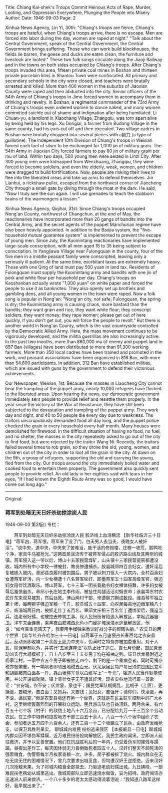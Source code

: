 Title: Chiang Kai-shek's Troops Commit Heinous Acts of Rape, Murder, Looting, and Oppression Everywhere, Plunging the People into Misery
Author:
Date: 1946-09-03
Page: 2

Xinhua News Agency, Lin Yi, 30th: "Chiang's troops are fierce, Chiang's troops are hateful, when Chiang's troops arrive, there is no escape. Men are forced into labor during the day, women are raped at night." "Talk about the Central Government, speak of the Central Government, the Central Government brings suffering. Those who can work build blockhouses, the fields lie barren, the geese and ducks are eaten clean, the furniture and livestock are looted." These two folk songs circulate along the Jiaoji Railway and in the towns on both sides occupied by Chiang's troops. After Chiang's troops invaded this area, fifteen private coal mines in Boshan and thirteen private porcelain kilns in Shantou Town were confiscated. All primary and secondary schools in the city were closed, and teachers were brutally arrested and killed. More than 400 women in the suburbs of Jiaoxian County were raped and then abducted into the city. Senior officers of the 54th Army of Chiang's troops in Jimo forced women to accompany them in drinking and revelry. In Boshan, a regimental commander of the 73rd Army of Chiang's troops even ordered women to dance naked, and many women committed suicide out of shame and indignation after being humiliated. Li Chuan-yu, a landlord in Xiaochang Village, Zhangqiu, was torn apart alive by being held by his legs. Xu Donglai, a farmer from Budong Village in the same county, had his ears cut off and then executed. Two village cadres in Boshan were brutally chopped into several pieces with a铡刀 (a type of guillotine). The Independent 10th Division of Chiang's troops in Weixian forced each tael of silver to be exchanged for 1,000 jin of military grain. The 54th Army in Jiaoxian City forced farmers to pay 80 jin of military grain per mu of land. Within two days, 500 young men were seized in Linzi City. After 300 young men were kidnapped from Wenzhuang, Zhangqiu, they were forced to become soldiers, and even the elderly, weak, women, and children were dragged to build fortifications. Now, people are risking their lives to flee into the liberated areas and take up arms to defend themselves. Jin Lianhui, a rickshaw puller, escaped from the northwest corner of Jiaocheng City through a small gate by diving through the moat in the dark. He said, "Now I truly see the sun again. I will use grenades to teach the stubborn brains of the warmongers a lesson."

Xinhua News Agency, Qiqihar, 31st: Since Chiang's troops occupied Nong'an County, northwest of Changchun, at the end of May, the reactionaries have incorporated more than 20 gangs of bandits into the Central Army, and the secret agents of the puppet Manchurian regime have also been heavily appointed. In addition to the Baojia system, the "five-household mutual guarantee system" is implemented to prevent the escape of young men. Since July, the Kuomintang reactionaries have implemented large-scale conscription, with all men aged 18 to 35 being subject to conscription. In Yangjiawa Village near Fulongquan in the county, four of the five men in a middle peasant family were conscripted, leaving only a seriously ill patient. At the same time, exorbitant taxes are extremely heavy. Those with one Qing of land must pay 500 yuan in land tax. Residents of Fulongquan must supply the Kuomintang army and bandits with one jin of pork and white flour per household per day. Chiang's troops on Kaoshanban actually wrote "1,000 yuan" on white paper and forced the people to use it as banknotes. They also openly set up brothels and gambling dens, and all young women in the town were raped. Now a folk song is popular in Nong'an: "Nong'an city, not safe; Fulongquan, the spring is dry; the Kuomintang army is causing chaos, more bastard than the bandits; they want grain and rice, they want white flour; they conscript soldiers, they want money; they rape women; please get out of here quickly, if you don't get out, you will force the people to revolt." But there is another world in Nong'an County, which is the vast countryside controlled by the Democratic Allied Army. Here, the mass movement continues to be vigorously developed, and the militia guerrillas are also increasingly active. In the past two months, more than 860,000 mu of enemy and puppet land in 657 Ban (villages) have been distributed to more than 91,300 working farmers. More than 350 local cadres have been trained and promoted in the work, and peasant associations have been organized in 816 Ban, with more than 54,600 participants. In addition, 312 Ban have established militias, which are issued with guns by the government to defend their victorious achievements.

Our Newspaper, Weixian, 1st: Because the masses in Liaocheng City cannot bear the trampling of the puppet army, nearly 10,000 refugees have flocked to the liberated areas. Upon hearing the news, our democratic government immediately sent people to provide relief and resettle them properly. In the year since the victory of the War of Resistance, they have still been subjected to the devastation and trampling of the puppet army. They work day and night, and 40 to 50 people die every day due to weakness. The traitors unscrupulously demanded food all day long, and the puppet police checked the grain in every household every half month. Many houses were demolished for firewood. In the difficult situation of having no food, no fuel, and no shelter, the masses in the city repeatedly asked to go out of the city to find food, but were rejected by the traitor Wang Ni. Recently, the traitors failed several times to rob grain, so they drove the old, young, women, and children out of the city in order to loot all the grain in the city. At dawn on the 9th, a group of refugees, supporting the old and carrying the young, fled from the city. Our troops around the city immediately boiled water and cooked food to entertain them properly. The government also quickly sent people to provide relief. An old lady in her eighties said with tears in her eyes, "If I had known the Eighth Route Army was so good, I would have come out long ago."



<hr /> 

Original: 


### 蒋军到处暗无天日奸杀劫掠涂炭人民

1946-09-03
第2版()
专栏：

　　蒋军到处暗无天日奸杀劫掠涂炭人民
    胶济线上血泪横流
    【新华社临沂三十日电】“蒋军凶，蒋军恨，蒋军来了没了门，白天男人去当夫，夜晚女人被奸淫”。“说中央，道中央，中央来了苦难当，能干活的修炮楼，庄稼一坡荒，鹅鸭吃个净，家具牛马被抢光。”这两首民谣流传于被蒋军侵占的胶济路沿线及其两侧的城镇。蒋军侵入这一带以后，博山十五家民营煤矿，山头镇十三家民营瓷窑都遭没收。城内所有中小学校一律被封，教员惨遭捕杀。胶县城郊四百余妇女，遭奸淫后复被掳入城内。章邱县良履村被包围后，男子被以刺刀驱入一大院内，全村百余妇女遭蒋军奸污，内一少女横遭十八名蒋军轮奸。即墨蒋军五十四军高级军官，强迫妇女陪伴饮酒取乐。博山蒋军，七十三军一团长竟勒令妇女裸体扭舞，许多妇女被辱后羞愤自杀。章邱小长庄地主李传雨，被扯住两腿活活对劈丧命；该县埠东村农民许东来双耳被割，然后处死。博山两村干部，惨遭铡刀铡成数段。潍县蒋军独立第十师，每两银子强迫军粮一千斤。胶县城五十四军，向农民每亩地迫缴军粮八十斤。临淄城两日内，被抓走壮丁五百名。章邱文庄租三百名壮丁遭绑架后，强迫当兵，连老弱妇孺，也被拉去修筑工事。现人民纷纷冒险逃入解放区，拿起武器自卫。洋车夫金连惠，乘黑夜由胶城西北角小门经护城濠潜水逃至解放区，他说：“如今真重见晴天了，我要用手榴弹来教训好战分子的顽固头脑。”
    农安县的两个世界
    【新华社齐齐哈尔三十一日电】自蒋军于五月底侵占长春西北之农安县后，反动派即收编二十余股土匪为中央军，伪满时之特务亦被加委重用。对于人民，除保甲制以外，并实行“五家连座法”以防止壮丁逃亡。自七月份起，国民党反动派实行大规模抓丁，自十八岁至三十五岁男丁均在被抽之列。该县伏龙泉附近之杨家洼村，一家中农五个男子即被抽走四个，剩下的是一个重病患者。同时苛捐杂税亦极繁重，有一垧地者即须出地税五百元。伏龙泉居民每户每日须供应国民党军和胡匪猪肉白面各一斤。靠山坂蒋军竟以白纸写上“一千元”，强迫人民当作钞票使用。并公开设娼聚赌，镇上青壮女子无不遭其奸污。现农安各地流行着一首歌谣：“农安城，农不安；伏龙泉，泉也干；国民党军队胡捣乱，比胡子（土匪），更操蛋，要粮米，要白面；又抓兵，又要钱；见妇女，要强歼；请你们，快滚蛋，再不滚，逼民变。”但是农安县境还有另一个世界，这就是在民主联军控制中的广大乡村。这里继续轰轰烈烈的开展群众运动，民兵游击队也日益活跃。两月余来，有六百五十七个坂（村子）的敌伪土地八十六万余亩，已分配给九万一千三百余个劳动农民。在工作中培养和提拔地方干部三百五十余人，八百一十六个坂中组织了农会，参加者达五万四千六百余人。还有三百一十二个坂建立了民兵，由政府发给枪支，以保卫其胜利果实。
    聊城城内难民  纷纷逃来我区
    【本报威县一日电】聊城城内群众因不堪伪军蹂躏，近万难民纷纷投向解放区。我民主政府闻讯，立即派人前往救济，并予以妥善安置。他们在抗战胜利后的一年内，仍受着伪军的摧残与蹂躏。昼夜出差作工，每天因体弱无力昏倒致死者四五十人。汉奸们整天不顾死活的强索粮食，伪警察每半月挨家查粮一次，许多。房子都被拆了烧火。城内群众在无吃无烧无住的困难情况下，曾几次要求出城觅食，但均遭汉奸王逆拒绝。近来汉奸几次抢粮未果，为了将城内粮食全部掠去，乃驱迫老幼妇孺出城。九日拂晓，一部难民扶老携幼从城里逃出。我城周部队立即迅速烧水做饭，妥为招待。政府闻讯亦迅速派人前来救济。一个八十多岁的老太太感动得流着泪说：“我知道八路军这样好，我早就出来了。”
